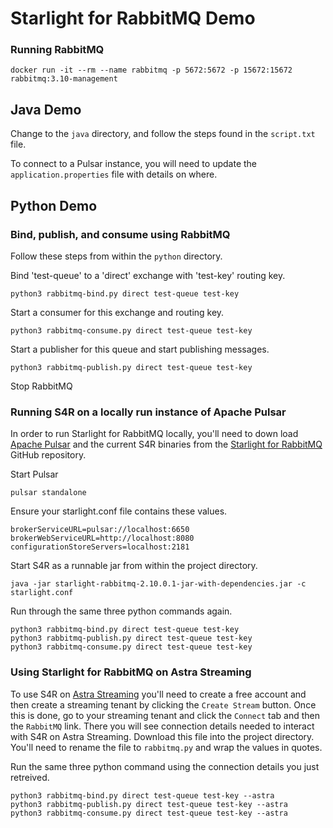 # Starlight for RabbitMQ Demo

### Running RabbitMQ
```
docker run -it --rm --name rabbitmq -p 5672:5672 -p 15672:15672 rabbitmq:3.10-management
```

## Java Demo
Change to the `java` directory, and follow the steps found in the `script.txt` file.

To connect to a Pulsar instance, you will need to update the `application.properties` file with details on where.

## Python Demo

### Bind, publish, and consume using RabbitMQ

Follow these steps from within the `python` directory.  

Bind 'test-queue' to a 'direct' exchange with 'test-key' routing key.

```
python3 rabbitmq-bind.py direct test-queue test-key
```
  
Start a consumer for this exchange and routing key.

```
python3 rabbitmq-consume.py direct test-queue test-key
```

Start a publisher for this queue and start publishing messages.
```
python3 rabbitmq-publish.py direct test-queue test-key
```

Stop RabbitMQ

### Running S4R on a locally run instance of Apache Pulsar
In order to run Starlight for RabbitMQ locally, you'll need to down load [Apache Pulsar](http://pulsar.apache.org) and the current S4R binaries from the [Starlight for RabbitMQ](https://github.com/datastax/starlight-for-rabbitmq/releases) GitHub repository.

Start Pulsar
```
pulsar standalone
```

Ensure your starlight.conf file contains these values.
```
brokerServiceURL=pulsar://localhost:6650
brokerWebServiceURL=http://localhost:8080
configurationStoreServers=localhost:2181
```

Start S4R as a runnable jar from within the project directory.
```
java -jar starlight-rabbitmq-2.10.0.1-jar-with-dependencies.jar -c starlight.conf
```

Run through the same three python commands again.
```
python3 rabbitmq-bind.py direct test-queue test-key
python3 rabbitmq-publish.py direct test-queue test-key
python3 rabbitmq-consume.py direct test-queue test-key
```

### Using Starlight for RabbitMQ on Astra Streaming
To use S4R on [Astra Streaming](http://astra.datastax.com) you'll need to create a free account and then create a streaming tenant by clicking the `Create Stream` button.  Once this is done, go to your streaming tenant and click the `Connect` tab and then the `RabbitMQ` link.  There you will see connection details needed to interact with S4R on Astra Streaming.  Download this file into the project directory.  You'll need to rename the file to `rabbitmq.py` and wrap the values in quotes.

Run the same three python command using the connection details you just retreived.

```
python3 rabbitmq-bind.py direct test-queue test-key --astra
python3 rabbitmq-publish.py direct test-queue test-key --astra
python3 rabbitmq-consume.py direct test-queue test-key --astra
```


